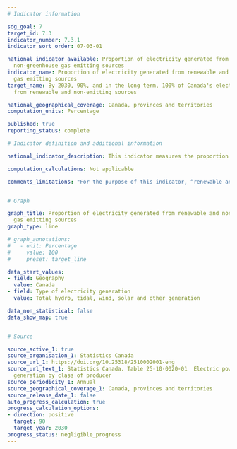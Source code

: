 ```yaml
---
# Indicator information

sdg_goal: 7
target_id: 7.3
indicator_number: 7.3.1
indicator_sort_order: 07-03-01

national_indicator_available: Proportion of electricity generated from renewable and
  non-greenhouse gas emitting sources
indicator_name: Proportion of electricity generated from renewable and non-greenhouse
  gas emitting sources
target_name: By 2030, 90%, and in the long term, 100% of Canada's electricity is generated
  from renewable and non-emitting sources

national_geographical_coverage: Canada, provinces and territories
computation_units: Percentage

published: true
reporting_status: complete

# Indicator definition and additional information

national_indicator_description: This indicator measures the proportion of electricity generated from renewable and non-greenhouse gas emitting sources.

computation_calculations: Not applicable

comments_limitations: "For the purpose of this indicator, “renewable and non-greenhouse gas emitting sources” includes energy generated from hydraulic turbines, solar, tidal power turbine, wind power turbine and other types of renewable and non-greenhouse gas emitting sources. This indicator does not include electricity generated from thermal generation such as nuclear steam turbine, biomass and other types of thermal generation. Please see the [Energy Fact Book](https://natural-resources.canada.ca/science-and-data/data-and-analysis/energy-data-and-analysis/energy-facts/clean-power-and-low-carbon-fuels/23932) from Natural Resources Canada to track the proportion of energy generated from non-greenhouse gas emitting sources which includes energy generated from nuclear steam turbine and biomass."


# Graph

graph_title: Proportion of electricity generated from renewable and non-greenhouse
  gas emitting sources
graph_type: line

# graph_annotations:
#   - unit: Percentage
#     value: 100
#     preset: target_line

data_start_values:
- field: Geography
  value: Canada
- field: Type of electricity generation
  value: Total hydro, tidal, wind, solar and other generation

data_non_statistical: false
data_show_map: true


# Source

source_active_1: true
source_organisation_1: Statistics Canada
source_url_1: https://doi.org/10.25318/2510002001-eng
source_url_text_1: Statistics Canada. Table 25-10-0020-01  Electric power, annual
  generation by class of producer
source_periodicity_1: Annual
source_geographical_coverage_1: Canada, provinces and territories
source_release_date_1: false
auto_progress_calculation: true
progress_calculation_options:
- direction: positive
  target: 90
  target_year: 2030
progress_status: negligible_progress
---
```

